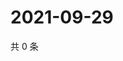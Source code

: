 # 2021-09-29

共 0 条

<!-- BEGIN WEIBO -->
<!-- 最后更新时间 Wed Sep 29 2021 19:07:30 GMT+0800 (China Standard Time) -->

<!-- END WEIBO -->

